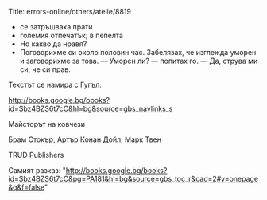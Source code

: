 Title: errors-online/others/atelie/8819

* се затръшваха прати
* големия отпечатък; в пепелта
* Но какво да нравя?
* Поговорихме си около половин час. Забелязах, че изглежда уморен и заговорихме за това.
	— Уморен ли? — попитах го.
	— Да, струва ми си, че си прав.


Текстът се намира с Гугъл:

http://books.google.bg/books?id=Sbz4BZS6t7cC&hl=bg&source=gbs_navlinks_s

Майсторът на ковчези

Брам Стокър, Артър Конан Дойл, Марк Твен

TRUD Publishers

Самият разказ: "http://books.google.bg/books?id=Sbz4BZS6t7cC&pg=PA181&hl=bg&source=gbs_toc_r&cad=2#v=onepage&q&f=false"
